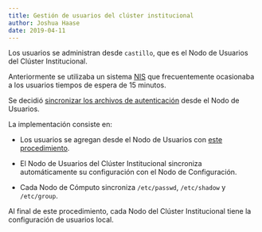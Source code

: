 ```yaml
---
title: Gestión de usuarios del clúster institucional
author: Joshua Haase
date: 2019-04-11
---
```


Los usuarios se administran desde `castillo`,
que es el Nodo de Usuarios del Clúster Institucional.

Anteriormente se utilizaba un sistema [NIS](https://help.ubuntu.com/community/SettingUpNISHowTo)
que frecuentemente ocasionaba a los usuarios tiempos de espera de 15 minutos.

Se decidió [sincronizar los archivos de autenticación](https://lists.suckless.org/dev/1407/23080.html) desde el Nodo de Usuarios.

La implementación consiste en:

- Los usuarios se agregan desde el Nodo de Usuarios
  con [este procedimiento](https://gitlab.inmegen.gob.mx/cluster/docs/blob/usuarios-y-grupos-cluster.md).

- El Nodo de Usuarios del Clúster Institucional
  sincroniza automáticamente su configuración con el Nodo de Configuración.

- Cada Nodo de Cómputo sincroniza `/etc/passwd`, `/etc/shadow` y `/etc/group`.

Al final de este procedimiento, cada Nodo del Clúster Institucional tiene la configuración de usuarios local.
